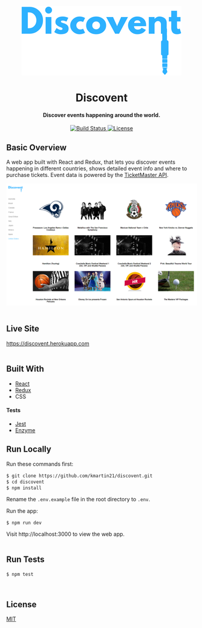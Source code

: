 <p align="center"><img src="/src/images/logo.png" title="Discovent logo" alt="Discovent logo"></p>
                                                                                                                                
<h1 align="center">Discovent</h1> 

<h4 align="center">Discover events happening around the world.</h4>

<div align="center">
  <a href="https://travis-ci.org/kmartin21/discovent">
    <img src="https://img.shields.io/travis/kmartin21/discovent/master.svg?style=flat-square"
      alt="Build Status" />
  </a>
  <a href="http://badges.mit-license.org">
    <img src="http://img.shields.io/:license-mit-blue.svg?style=flat-square"
      alt="License" />
  </a>
</div>

## Basic Overview
A web app built with React and Redux, that lets you discover events happening in different countries, shows detailed event info and where to purchase tickets. Event data is powered by the <a href="https://developer.ticketmaster.com/">TicketMaster API</a>.

![Discovent screenshot](/src/images/screenshot.png)
<br>
<br>

## Live Site
https://discovent.herokuapp.com
<br>
<br>

## Built With
* <a href="https://reactjs.org">React</a>
* <a href="https://redux.js.org">Redux</a>
* CSS

#### Tests
* <a href="https://jestjs.io">Jest</a>
* <a href="https://airbnb.io/enzyme">Enzyme</a>

## Run Locally
Run these commands first:
```
$ git clone https://github.com/kmartin21/discovent.git
$ cd discovent
$ npm install
```
Rename the ```.env.example``` file in the root directory to ```.env```.

Run the app:
```
$ npm run dev
```

Visit http://localhost:3000 to view the web app.
<br>
<br>

## Run Tests
```
$ npm test
```
<br>

## License
<a href="https://opensource.org/licenses/mit-license.php">MIT</a>
